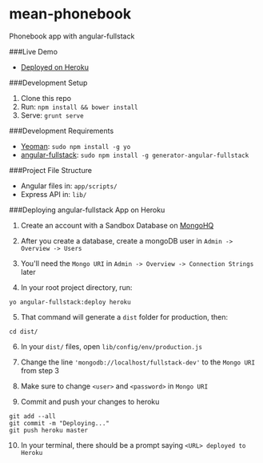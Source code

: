 mean-phonebook
==============

Phonebook app with angular-fullstack

###Live Demo
* [Deployed on Heroku](https://mean-phonebook.herokuapp.com/)

###Development Setup
1. Clone this repo
2. Run: `npm install && bower install`
3. Serve: `grunt serve`


###Development Requirements
* [Yeoman](http://yeoman.io/): `sudo npm install -g yo`
* [angular-fullstack](https://github.com/DaftMonk/generator-angular-fullstack):
  `sudo npm install -g generator-angular-fullstack`


###Project File Structure
* Angular files in: `app/scripts/`
* Express API in: `lib/`


###Deploying angular-fullstack App on Heroku
1. Create an account with a Sandbox Database on [MongoHQ](http://www.mongohq.com/pricing/)

2. After you create a database, create a mongoDB user in `Admin -> Overview -> Users`

3. You'll need the `Mongo URI` in `Admin -> Overview -> Connection Strings` later

4. In your root project directory, run:

  `yo angular-fullstack:deploy heroku`

5. That command will generate a `dist` folder for production, then:

  `cd dist/`

6. In your `dist/` files, open `lib/config/env/production.js`

7. Change the line `'mongodb://localhost/fullstack-dev'` to the `Mongo URI` from step 3

8. Make sure to change `<user>` and `<password>` in `Mongo URI`

9. Commit and push your changes to heroku

  ```
  git add --all
  git commit -m "Deploying..."
  git push heroku master
  ```

10. In your terminal, there should be a prompt saying `<URL> deployed to Heroku`
